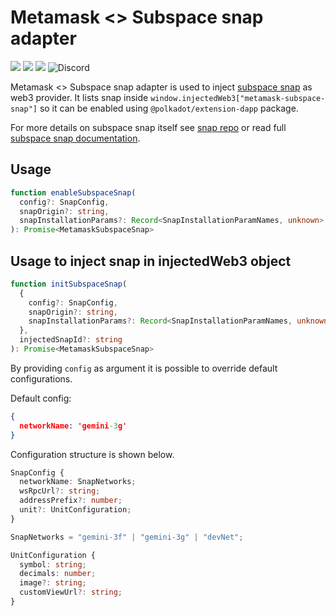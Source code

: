 # Metamask <> Subspace snap adapter

![](https://github.com/subspace/metamask-snap-subspace/workflows/ci/badge.svg)
![](https://img.shields.io/github/license/subspace/metamask-snap-subspace)
![](https://img.shields.io/badge/yarn-%3E%3D1.17.0-orange.svg?style=flat-square)
![Discord](https://img.shields.io/discord/864285291518361610?color=blue&label=Discord&logo=discord)

Metamask <> Subspace snap adapter is used to inject [subspace snap](https://github.com/subspace/metamask-snap-subspace) as web3 provider. It lists snap inside `window.injectedWeb3["metamask-subspace-snap"]` so it can be enabled using `@polkadot/extension-dapp` package.  

For more details on subspace snap itself see [snap repo](https://github.com/subspace/metamask-snap-subspace) or read full [subspace snap documentation](https://github.com/subspace/metamask-snap-subspace/wiki).

## Usage

```typescript
function enableSubspaceSnap(
  config?: SnapConfig,
  snapOrigin?: string,
  snapInstallationParams?: Record<SnapInstallationParamNames, unknown> = {}
): Promise<MetamaskSubspaceSnap>
```

## Usage to inject snap in injectedWeb3 object

```typescript
function initSubspaceSnap(
  {
    config?: SnapConfig,
    snapOrigin?: string,
    snapInstallationParams?: Record<SnapInstallationParamNames, unknown> = {}
  },
  injectedSnapId?: string
): Promise<MetamaskSubspaceSnap>

```

By providing `config` as argument it is possible to override default configurations.

Default config:

```json
{
  networkName: 'gemini-3g'
}
```

Configuration structure is shown below.

```typescript
SnapConfig {
  networkName: SnapNetworks;
  wsRpcUrl?: string;
  addressPrefix?: number;
  unit?: UnitConfiguration;
}

SnapNetworks = "gemini-3f" | "gemini-3g" | "devNet";

UnitConfiguration {
  symbol: string;
  decimals: number;
  image?: string;
  customViewUrl?: string;
}
```


